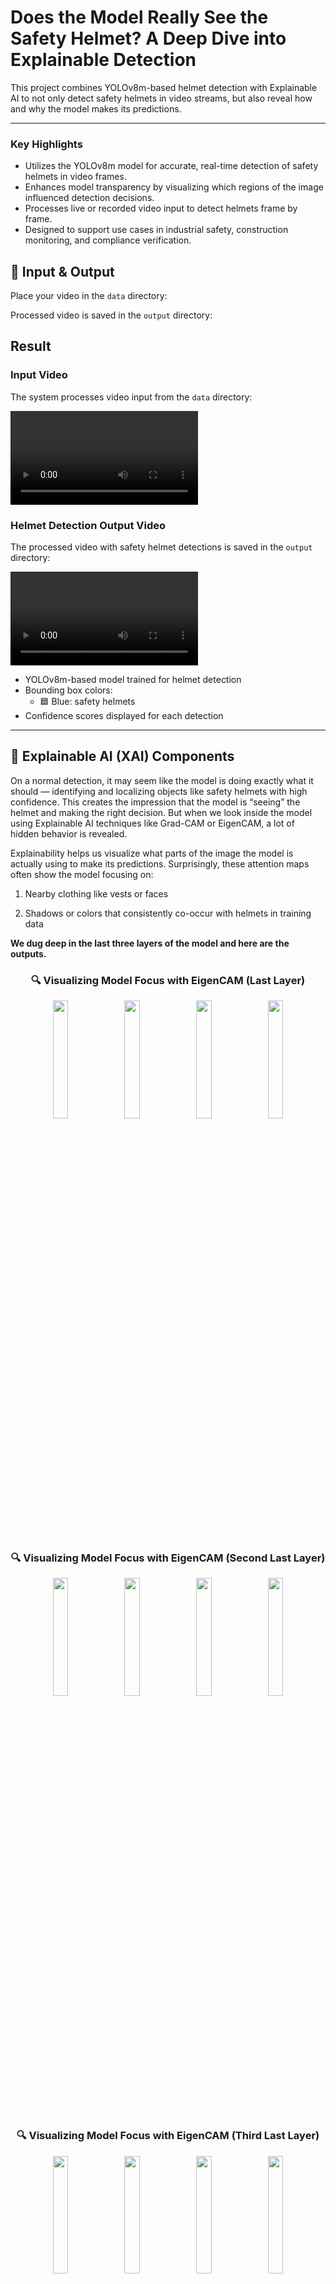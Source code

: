 # Does the Model Really See the Safety Helmet? A Deep Dive into Explainable Detection

This project combines YOLOv8m-based helmet detection with Explainable AI to not only detect safety helmets in video streams, but also reveal how and why the model makes its predictions.

---

### Key Highlights
- Utilizes the YOLOv8m model for accurate, real-time detection of safety helmets in video frames.
- Enhances model transparency by visualizing which regions of the image influenced detection decisions.
- Processes live or recorded video input to detect helmets frame by frame.
- Designed to support use cases in industrial safety, construction monitoring, and compliance verification.

## 🎥 Input & Output
Place your video in the `data` directory:

Processed video is saved in the `output` directory:

## Result

### Input Video
The system processes video input from the `data` directory:

![Input Video](data/video.mp4)

### Helmet Detection Output Video
The processed video with safety helmet detections is saved in the `output` directory:

![Output Video](output/safety_helmet_detection.mp4)

- YOLOv8m-based model trained for helmet detection
- Bounding box colors:
  - 🟦 Blue: safety helmets
- Confidence scores displayed for each detection

---

## 🧠 Explainable AI (XAI) Components

On a normal detection, it may seem like the model is doing exactly what it should — identifying and localizing objects like safety helmets with high confidence. This creates the impression that the model is “seeing” the helmet and making the right decision. But when we look inside the model using Explainable AI techniques like Grad-CAM or EigenCAM, a lot of hidden behavior is revealed.

Explainability helps us visualize what parts of the image the model is actually using to make its predictions. Surprisingly, these attention maps often show the model focusing on:

1. Nearby clothing like vests or faces

2. Shadows or colors that consistently co-occur with helmets in training data

**We dug deep in the last three layers of the model and here are the outputs.**

<h3 align="center">🔍 Visualizing Model Focus with EigenCAM (Last Layer)</h3>

<p align="center">
  <img src="output/Last Layer Output/eigen_cam_last_layer_1.jpg" width="22%" />
  <img src="output/Last Layer Output/eigen_cam_last_layer_2.jpg" width="22%" />
  <img src="output/Last Layer Output/eigen_cam_last_layer_3.jpg" width="22%" />
  <img src="output/Last Layer Output/eigen_cam_last_layer_4.jpg" width="22%" />
</p>


<h3 align="center">🔍 Visualizing Model Focus with EigenCAM (Second Last Layer)</h3>

<p align="center">
  <img src="output/Second Last Layer Output/eigen_cam_secondlast_layer_1.jpg" width="22%" />
  <img src="output/Second Last Layer Output/eigen_cam_secondlast_layer_2.jpg" width="22%" />
  <img src="output/Second Last Layer Output/eigen_cam_secondlast_layer_3.jpg" width="22%" />
  <img src="output/Second Last Layer Output/eigen_cam_secondlast_layer_4.jpg" width="22%" />
</p>

<h3 align="center">🔍 Visualizing Model Focus with EigenCAM (Third Last Layer)</h3>

<p align="center">
  <img src="output/Third Last Layer/eigen_cam_thirdlast_layer_1.jpg" width="22%" />
  <img src="output/Third Last Layer/eigen_cam_thirdlast_layer_2.jpg" width="22%" />
  <img src="output/Third Last Layer/eigen_cam_thirdlast_layer_3.jpg" width="22%" />
  <img src="output/Third Last Layer/eigen_cam_thirdlast_layer_4.jpg" width="22%" />
</p>

One of the most revealing insights from applying Explainable AI techniques like EigenCAM was observing where the model actually pays attention when detecting safety helmets.

## 👀 What We Found

In a large number of predictions, the model doesn't focus solely on the helmet. Instead, the activation maps frequently light up **high-visibility safety vests** worn by the same individuals.

---

### 🧠 Why This Happens

🟡 Helmets and vests often appear together in the training data.  
🟡 The model has learned to associate **vests as a strong context cue** for helmet presence.  
🟡 As a result, it sometimes **relies more on the vest** than the helmet itself to make its decision.

---

### 💡 What This Means

While the model still **predicts helmets correctly**, the internal reasoning may not be reliable:

⚠️ It may not truly “understand” what a helmet looks like.  
⚠️ It could **fail to detect helmets** if the vest is absent.  
⚠️ It might even **falsely detect a helmet** when only a vest is present.

---

### 👇 Why Explainability Matters

This kind of **shortcut learning** — where the model depends on frequently co-occurring but **irrelevant features** — is a well-known behavior in deep learning.  
Using **Explainable AI techniques like Eigen-CAM** helps uncover these hidden dependencies and build **trustworthy, interpretable AI systems**, especially in safety-critical environments.


## Installation

1. Clone the repository:
```bash
git clone <repository-url>
cd <repository-directory>
```

2. Install the required packages:
```bash
pip install -r requirements.txt
```

Or install the packages individually:
```bash
pip install torch ultralytics opencv-python numpy
```

## Usage

1. Place your video file in the data folder (you can use data/video.mp4 for a trial for this project)
2. Run the script:
```bash
python helmet_detector.py
```
3. Enter the path to your video file when prompted (data/video.mp4)
4. Press 'q' to quit the detection window
5. After running the python detector, to dive deep into what model sees run the following script, which uses stored images from data folder.
```bash
python eigencam.py
```
6. To experiment, you can add more images in the data folder. 

## Output

The system provides:
1. Real-time video display with detections with bounding boxes and confidence labels
2. Processed video saved to output/ directory
3. For selected frames, Grad-CAM or EigenCAM heatmaps are generated to show where the model is focusing its attention.


## Contributing

Contributions are welcome! Please feel free to submit a Pull Request.

## License

This project is licensed under the MIT License - see the LICENSE file for details.

## Acknowledgments

- [YOLOv8m Hard Hat Detection](https://huggingface.co/keremberke/yolov8m-hard-hat-detection/tree/main)
- OpenCV for computer vision capabilities
- PyTorch for deep learning framework
- XAI research community for explainability concepts
- [Eigen Cam Tutorial](https://jacobgil.github.io/pytorch-gradcam-book/EigenCAM%20for%20YOLO5.html)


